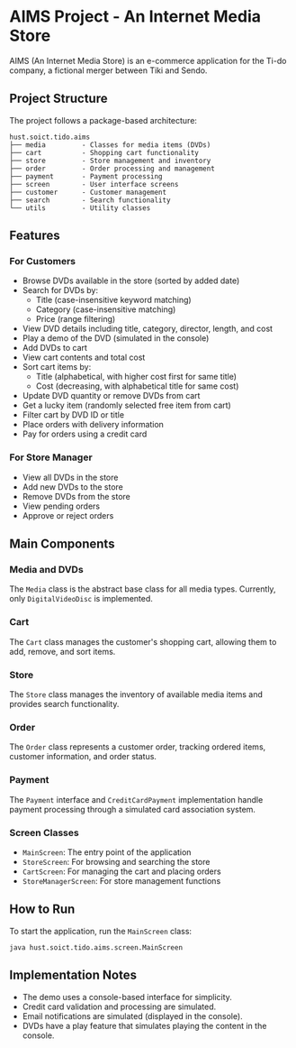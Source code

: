 # AIMS Project - An Internet Media Store

AIMS (An Internet Media Store) is an e-commerce application for the Ti-do company, a fictional merger between Tiki and Sendo.

## Project Structure

The project follows a package-based architecture:

```
hust.soict.tido.aims
├── media         - Classes for media items (DVDs)
├── cart          - Shopping cart functionality
├── store         - Store management and inventory
├── order         - Order processing and management
├── payment       - Payment processing
├── screen        - User interface screens
├── customer      - Customer management
├── search        - Search functionality
└── utils         - Utility classes
```

## Features

### For Customers

- Browse DVDs available in the store (sorted by added date)
- Search for DVDs by:
  - Title (case-insensitive keyword matching)
  - Category (case-insensitive matching)
  - Price (range filtering)
- View DVD details including title, category, director, length, and cost
- Play a demo of the DVD (simulated in the console)
- Add DVDs to cart
- View cart contents and total cost
- Sort cart items by:
  - Title (alphabetical, with higher cost first for same title)
  - Cost (decreasing, with alphabetical title for same cost)
- Update DVD quantity or remove DVDs from cart
- Get a lucky item (randomly selected free item from cart)
- Filter cart by DVD ID or title
- Place orders with delivery information
- Pay for orders using a credit card

### For Store Manager

- View all DVDs in the store
- Add new DVDs to the store
- Remove DVDs from the store
- View pending orders
- Approve or reject orders

## Main Components

### Media and DVDs

The `Media` class is the abstract base class for all media types. Currently, only `DigitalVideoDisc` is implemented.

### Cart

The `Cart` class manages the customer's shopping cart, allowing them to add, remove, and sort items.

### Store

The `Store` class manages the inventory of available media items and provides search functionality.

### Order

The `Order` class represents a customer order, tracking ordered items, customer information, and order status.

### Payment

The `Payment` interface and `CreditCardPayment` implementation handle payment processing through a simulated card association system.

### Screen Classes

- `MainScreen`: The entry point of the application
- `StoreScreen`: For browsing and searching the store
- `CartScreen`: For managing the cart and placing orders
- `StoreManagerScreen`: For store management functions

## How to Run

To start the application, run the `MainScreen` class:

```
java hust.soict.tido.aims.screen.MainScreen
```

## Implementation Notes

- The demo uses a console-based interface for simplicity.
- Credit card validation and processing are simulated.
- Email notifications are simulated (displayed in the console).
- DVDs have a play feature that simulates playing the content in the console. 